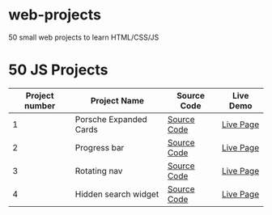 # web-projects

50 small web projects to learn HTML/CSS/JS

# 50 JS Projects

| Project number | Project Name           | Source Code                                                                                  | Live Demo                                                                       |
| -------------- | ---------------------- | -------------------------------------------------------------------------------------------- | ------------------------------------------------------------------------------- |
| 1              | Porsche Expanded Cards | [Source Code](https://github.com/dimaorlov95/web-projects/tree/main/porsche_expanded_cards) | [Live Page](https://dimaorlov95.github.io/web-projects/porsche_expanded_cards/) |
| 2              | Progress bar | [Source Code](https://github.com/dimaorlov95/web-projects/tree/main/progress_bar) | [Live Page](https://dimaorlov95.github.io/web-projects/progress_bar/) |
| 3              |  Rotating nav | [Source Code](https://github.com/dimaorlov95/web-projects/tree/main/rotating_nav) | [Live Page](https://dimaorlov95.github.io/web-projects/rotating_nav/) |
| 4              |  Hidden search widget | [Source Code](https://github.com/dimaorlov95/web-projects/tree/main/hidden_search_widget) | [Live Page](https://dimaorlov95.github.io/web-projects/hidden_search_widget/) |